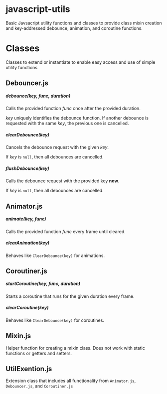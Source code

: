 # javascript-utils

Basic Javsacript utility functions and classes to provide class mixin creation and key-addressed debounce, animation, and coroutine functions.

# Classes
Classes to extend or instantiate to enable easy access and use of simple utility functions

## Debouncer.js
##### debounce(key, func, duration)
Calls the provided function _func_ once after the provided duration.

_key_ uniquely identifies the debounce function. If another debounce is requested with the same _key_, the previous one is cancelled.

##### clearDebounce(key)
Cancels the debounce request with the given _key_.

If _key_ is `null`, then all debounces are cancelled.

##### flushDebounce(key)
Calls the debounce request with the provided key **now**.

If _key_ is `null`, then all debounces are cancelled.

## Animator.js
##### animate(key, func)
Calls the provided function _func_ every frame until cleared.

##### clearAnimation(key)
Behaves like `ClearDebounce(key)` for animations.

## Coroutiner.js
##### startCoroutine(key, func, duration)
Starts a coroutine that runs for the given duration every frame.

##### clearCoroutine(key)
Behaves like `ClearDebounce(key)` for coroutines.

## Mixin.js
Helper function for creating a mixin class. Does not work with static functions or getters and setters.

## UtilExention.js
Extension class that includes all functionality from `Animator.js`, `Debouncer.js`, and `Coroutiner.js`
